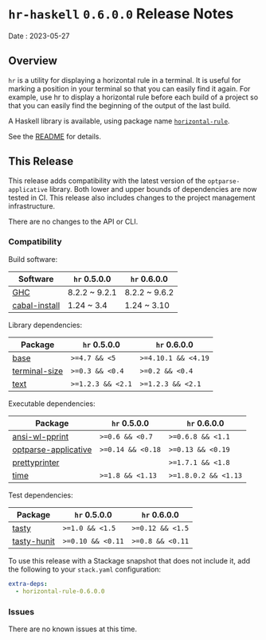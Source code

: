 # `hr-haskell` `0.6.0.0` Release Notes

Date
: 2023-05-27

## Overview

`hr` is a utility for displaying a horizontal rule in a terminal.  It is
useful for marking a position in your terminal so that you can easily find it
again.  For example, use hr to display a horizontal rule before each build of
a project so that you can easily find the beginning of the output of the last
build.

A Haskell library is available, using package name [`horizontal-rule`][].

[`horizontal-rule`]: <https://hackage.haskell.org/package/horizontal-rule>

See the [README][] for details.

[README]: <https://github.com/ExtremaIS/hr-haskell#readme>

## This Release

This release adds compatibility with the latest version of the
`optparse-applicative` library.  Both lower and upper bounds of dependencies
are now tested in CI.  This release also includes changes to the project
management infrastructure.

There are no changes to the API or CLI.

### Compatibility

Build software:

| Software          | `hr` 0.5.0.0  | `hr` 0.6.0.0  |
| ----------------- | ------------- | ------------- |
| [GHC][]           | 8.2.2 ~ 9.2.1 | 8.2.2 ~ 9.6.2 |
| [cabal-install][] | 1.24 ~ 3.4    | 1.24 ~ 3.10   |

Library dependencies:

| Package           | `hr` 0.5.0.0      | `hr` 0.6.0.0        |
| ----------------- | ----------------- | ------------------- |
| [base][]          | `>=4.7 && <5`     | `>=4.10.1 && <4.19` |
| [terminal-size][] | `>=0.3 && <0.4`   | `>=0.2 && <0.4`     |
| [text][]          | `>=1.2.3 && <2.1` | `>=1.2.3 && <2.1`   |

Executable dependencies:

| Package                  | `hr` 0.5.0.0      | `hr` 0.6.0.0         |
| ------------------------ | ----------------- | -------------------- |
| [ansi-wl-pprint][]       | `>=0.6 && <0.7`   | `>=0.6.8 && <1.1`    |
| [optparse-applicative][] | `>=0.14 && <0.18` | `>=0.13 && <0.19`    |
| [prettyprinter][]        |                   | `>=1.7.1 && <1.8`    |
| [time][]                 | `>=1.8 && <1.13`  | `>=1.8.0.2 && <1.13` |

Test dependencies:

| Package         | `hr` 0.5.0.0      | `hr` 0.6.0.0     |
| --------------- | ----------------- | ---------------- |
| [tasty][]       | `>=1.0 && <1.5`   | `>=0.12 && <1.5` |
| [tasty-hunit][] | `>=0.10 && <0.11` | `>=0.8 && <0.11` |

To use this release with a Stackage snapshot that does not include it, add
the following to your `stack.yaml` configuration:

```yaml
extra-deps:
  - horizontal-rule-0.6.0.0
```

[GHC]: <https://www.haskell.org/ghc/>
[cabal-install]: <https://hackage.haskell.org/package/cabal-install>
[base]: <https://hackage.haskell.org/package/base>
[terminal-size]: <https://hackage.haskell.org/package/terminal-size>
[text]: <https://hackage.haskell.org/package/text>
[ansi-wl-pprint]: <https://hackage.haskell.org/package/ansi-wl-pprint>
[optparse-applicative]: <https://hackage.haskell.org/package/optparse-applicative>
[prettyprinter]: <https://hackage.haskell.org/package/prettyprinter>
[time]: <https://hackage.haskell.org/package/time>
[tasty]: <https://hackage.haskell.org/package/tasty>
[tasty-hunit]: <https://hackage.haskell.org/package/tasty-hunit>

### Issues

There are no known issues at this time.
